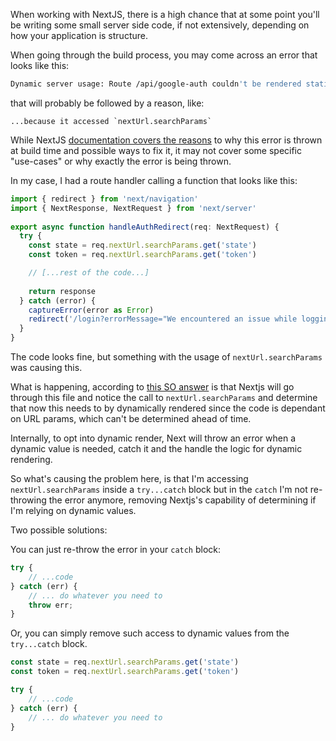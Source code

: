 When working with NextJS, there is a high chance that at some point you'll be writing some small server side code, if not extensively, depending on how your application is structure.

When going through the build process, you may come across an error that looks like this:

```bash
Dynamic server usage: Route /api/google-auth couldn't be rendered statically...
```

that will probably be followed by a reason, like:

```
...because it accessed `nextUrl.searchParams`
```

While NextJS [documentation covers the reasons](https://nextjs.org/docs/messages/dynamic-server-error) to why this error is thrown at build time and possible ways to fix it, it may not cover some specific "use-cases" or why exactly the error is being thrown.

In my case, I had a route handler calling a function that looks like this:

```typescript 
import { redirect } from 'next/navigation'  
import { NextResponse, NextRequest } from 'next/server'  
  
export async function handleAuthRedirect(req: NextRequest) {  
  try {  
    const state = req.nextUrl.searchParams.get('state')  
    const token = req.nextUrl.searchParams.get('token')  

	// [...rest of the code...]
	
    return response  
  } catch (error) {  
    captureError(error as Error)  
    redirect('/login?errorMessage="We encountered an issue while logging you in"')  
  }  
}
```


The code looks fine, but something with the usage of `nextUrl.searchParams` was causing this.

What is happening, according to [this SO answer](https://stackoverflow.com/a/78010468) is that Nextjs will go through this file and notice the call to `nextUrl.searchParams` and determine that now this needs to by dynamically rendered since the code is dependant on URL params, which can't be determined ahead of time.

Internally, to opt into dynamic render, Next will throw an error when a dynamic value is needed, catch it and the handle the logic for dynamic rendering.

So what's causing the problem here, is that I'm accessing `nextUrl.searchParams` inside a `try...catch` block but in the `catch` I'm not re-throwing the error anymore, removing Nextjs's capability of determining if I'm relying on dynamic values.

Two possible solutions:

You can just re-throw the error in your `catch` block:

```typescript
try {
	// ...code
} catch (err) {
	// ... do whatever you need to
	throw err;
}
```

Or, you can simply remove such access to dynamic values from the `try...catch` block.

```typescript
const state = req.nextUrl.searchParams.get('state')  
const token = req.nextUrl.searchParams.get('token')

try {
	// ...code
} catch (err) {
	// ... do whatever you need to
}
```
